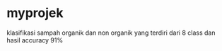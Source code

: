# myprojek
klasifikasi sampah organik dan non organik yang terdiri dari 8 class
dan hasil accuracy 91%

